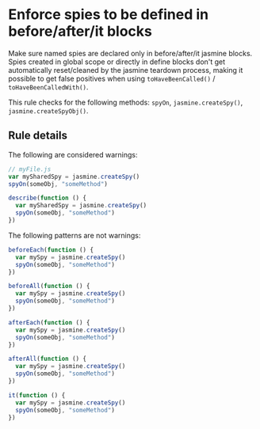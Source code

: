 # Enforce spies to be defined in before/after/it blocks

Make sure named spies are declared only in before/after/it jasmine blocks.
Spies created in global scope or directly in define blocks don't
get automatically reset/cleaned by the jasmine teardown process, making it possible
to get false positives when using ```toHaveBeenCalled()``` / ```toHaveBeenCalledWith()```.

This rule checks for the following methods: `spyOn`, `jasmine.createSpy()`, `jasmine.createSpyObj()`.

## Rule details

The following are considered warnings:

```js
// myFile.js
var mySharedSpy = jasmine.createSpy()
spyOn(someObj, "someMethod")

describe(function () {
  var mySharedSpy = jasmine.createSpy()
  spyOn(someObj, "someMethod")
})
```

The following patterns are not warnings:

```js
beforeEach(function () {
  var mySpy = jasmine.createSpy()
  spyOn(someObj, "someMethod")
})

beforeAll(function () {
  var mySpy = jasmine.createSpy()
  spyOn(someObj, "someMethod")
})

afterEach(function () {
  var mySpy = jasmine.createSpy()
  spyOn(someObj, "someMethod")
})

afterAll(function () {
  var mySpy = jasmine.createSpy()
  spyOn(someObj, "someMethod")
})

it(function () {
  var mySpy = jasmine.createSpy()
  spyOn(someObj, "someMethod")
})
```
